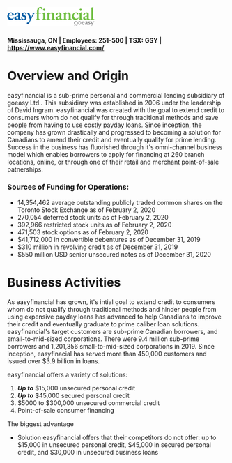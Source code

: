 ![easyfinancial logo](easyfinancial_logo.png)

#### Mississauga, ON | Employees: 251-500 | TSX: GSY | https://www.easyfinancial.com/

# **Overview and Origin**

easyfinancial is a sub-prime personal and commercial lending subsidiary of goeasy Ltd.. This subsidiary was established in 2006 under the leadership of David Ingram. easyfinancial was created with the goal to extend credit to consumers whom do not qualify for through traditional methods and save people from having to use costly payday loans. Since inception, the company has grown drastically and progressed to becoming a solution for Canadians to amend their credit and eventually qualify for prime lending. Success in the business has fluorished through it's omni-channel business model which enables borrowers to apply for financing at 260 branch locations, online, or through one of their retail and merchant point-of-sale patnerships. 

### **Sources of Funding for Operations:**

* 14,354,462 average outstanding publicly traded common shares on the Toronto Stock Exchange as of February 2, 2020
* 270,054 deferred stock units as of February 2, 2020
* 392,966 restricted stock units as of February 2, 2020
* 471,503 stock options as of February 2, 2020
* $41,712,000 in convertible debentures as of December 31, 2019
* $310 million in revolving credit as of December 31, 2019
* $550 million USD senior unsecured notes as of December 31, 2020

# **Business Activities**

As easyfinancial has grown, it's intial goal to extend credit to consumers whom do not qualify through traditional methods and hinder people from using expensive payday loans has advanced to help Canadians to improve their credit and eventually graduate to prime caliber loan solutions. easyfinancial's target customers are sub-prime Canadian borrowers, and small-to-mid-sized corporations. There were 9.4 million sub-prime borrowers and 1,201,356 small-to-mid-sized corporations in 2019. Since inception, easyfinacial has served more than 450,000 customers and issued over $3.9 billion in loans.

easyfinancial offers a variety of solutions:

1) __*Up to*__ $15,000 unsecured personal credit
2) __*Up to*__ $45,000 secured personal credit
3) $5000 to $300,000 unsecured commercial credit
4) Point-of-sale consumer financing

The biggest advantage 

* Solution easyfinancial offers that their competitors do not offer: up to $15,000 in unsecured personal credit, $45,000 in secured personal credit, and $30,000 in unsecured business loans